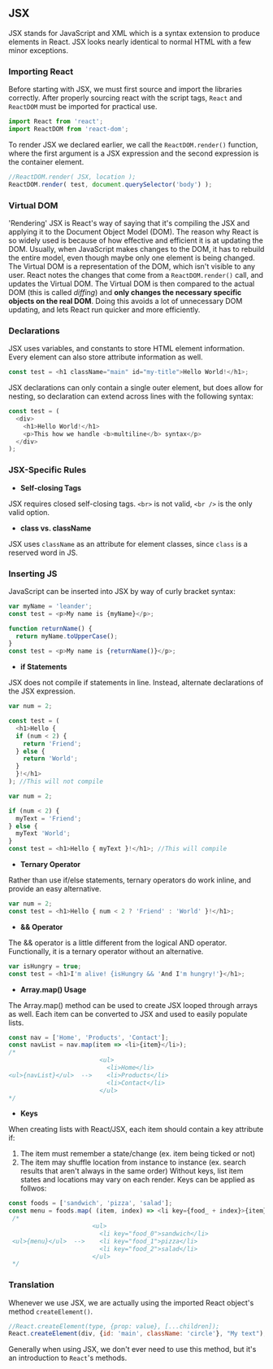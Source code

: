## JSX

JSX stands for JavaScript and XML which is a syntax extension to produce elements in React. JSX looks nearly identical to normal HTML with a few minor exceptions.
### Importing React
Before starting with JSX, we must first source and import the libraries correctly. After properly sourcing react with the script tags, `React` and `ReactDOM` must be imported for practical use.

```javascript
import React from 'react';
import ReactDOM from 'react-dom';
```

To render JSX we declared earlier, we call the `ReactDOM.render()` function, where the first argument is a JSX expression and the second expression is the container element.

```javascript
//ReactDOM.render( JSX, location );
ReactDOM.render( test, document.querySelector('body') );
```
### Virtual DOM
'Rendering' JSX is React's way of saying that it's compiling the JSX and applying it to the Document Object Model (DOM).
The reason why React is so widely used is because of how effective and efficient it is at updating the DOM. Usually, when JavaScript makes changes to the DOM, it has to rebuild the entire model, even though maybe only one element is being changed. The Virtual DOM is a representation of the DOM, which isn't visible to any user. React notes the changes that come from a `ReactDOM.render()` call, and updates the Virtual DOM. The Virtual DOM is then compared to the actual DOM (this is called _diffing_) and __only changes the necessary specific objects on the real DOM__. Doing this avoids a lot of unnecessary DOM updating, and lets React run quicker and more efficiently.
### Declarations
JSX uses variables, and constants to store HTML element information. Every element can also store attribute information as well.
```javascript
const test = <h1 className="main" id="my-title">Hello World!</h1>;
```

JSX declarations can only contain a single outer element, but does allow for nesting, so declaration can extend across lines with the following syntax:
```javascript
const test = (
  <div>
    <h1>Hello World!</h1>
    <p>This how we handle <b>multiline</b> syntax</p>
  </div>
);
```
### JSX-Specific Rules
 - __Self-closing Tags__

JSX requires closed self-closing tags. `<br>` is not valid, `<br />` is the only valid option.

 - __class vs. className__

JSX uses `className` as an attribute for element classes, since `class` is a reserved word in JS.
### Inserting JS

JavaScript can be inserted into JSX by way of curly bracket syntax:
```javascript
var myName = 'leander';
const test = <p>My name is {myName}</p>;

function returnName() {
  return myName.toUpperCase();
}
const test = <p>My name is {returnName()}</p>;
```

 - __if Statements__

 JSX does not compile if statements in line. Instead, alternate declarations of the JSX expression.
 ```javascript
 var num = 2;

 const test = (
   <h1>Hello {
   if (num < 2) {
     return 'Friend';
   } else {
     return 'World';
   }
   }!</h1>
 ); //This will not compile
 ```
 ```javascript
 var num = 2;

 if (num < 2) {
   myText = 'Friend';
 } else {
   myText 'World';
 }
 const test = <h1>Hello { myText }!</h1>; //This will compile
 ```
 - __Ternary Operator__

 Rather than use if/else statements, ternary operators do work inline, and provide an easy alternative.
 ```javascript
 var num = 2;
 const test = <h1>Hello { num < 2 ? 'Friend' : 'World' }!</h1>;
 ```
 - __&& Operator__

 The && operator is a little different from the logical AND operator. Functionally, it is a ternary operator without an alternative.
 ```javascript
 var isHungry = true;
 const test = <h1>I'm alive! {isHungry && 'And I'm hungry!'}</h1>;
 ```
 - __Array.map() Usage__

 The Array.map() method can be used to create JSX looped through arrays as well. Each item can be converted to JSX and used to easily populate lists.
 ```javascript
 const nav = ['Home', 'Products', 'Contact'];
 const navList = nav.map(item => <li>{item}</li>);
 /*
                          <ul>
                            <li>Home</li>
 <ul>{navList}</ul>  -->    <li>Products</li>
                            <li>Contact</li>
                          </ul>
 */
 ```
 - __Keys__

 When creating lists with React/JSX, each item should contain a key attribute if:
  1. The item must remember a state/change (ex. item being ticked or not)
  2. The item may shuffle location from instance to instance (ex. search results that aren't always in the same order)
 Without keys, list item states and locations may vary on each render. Keys can be applied as follwos:
```javascript
const foods = ['sandwich', 'pizza', 'salad'];
const menu = foods.map( (item, index) => <li key={food_ + index}>{item}</li> );
 /*
                       <ul>
                         <li key="food_0">sandwich</li>
 <ul>{menu}</ul>  -->    <li key="food_1">pizza</li>
                         <li key="food_2">salad</li>
                       </ul>
 */
```

### Translation
Whenever we use JSX, we are actually using the imported React object's method `createElement()`.
```javascript
//React.createElement(type, {prop: value}, [...children]);
React.createElement(div, {id: 'main', className: 'circle'}, "My text"); // === <div id="main" class="circle>My text</div>
```
Generally when using JSX, we don't ever need to use this method, but it's an introduction to `React`'s methods.
